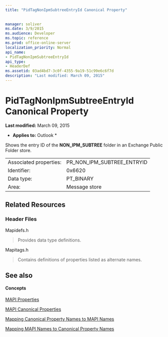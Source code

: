 ```yaml
---
title: "PidTagNonIpmSubtreeEntryId Canonical Property"
 
 
manager: soliver
ms.date: 3/9/2015
ms.audience: Developer
ms.topic: reference
ms.prod: office-online-server
localization_priority: Normal
api_name:
- PidTagNonIpmSubtreeEntryId
api_type:
- HeaderDef
ms.assetid: 03ad4bd7-3c0f-4355-9a19-51c99e6c6f7d
description: "Last modified: March 09, 2015"
---
```


# PidTagNonIpmSubtreeEntryId Canonical Property

 **Last modified:** March 09, 2015 
  
 * **Applies to:** Outlook * 
  
Shows the entry ID of the **NON_IPM_SUBTREE** folder in an Exchange Public Folder store. 
  
|||
|:-----|:-----|
|Associated properties:  <br/> |PR_NON_IPM_SUBTREE_ENTRYID  <br/> |
|Identifier:  <br/> |0x6620  <br/> |
|Data type:  <br/> |PT_BINARY  <br/> |
|Area:  <br/> |Message store  <br/> |
   
## Related Resources

### Header Files

Mapidefs.h
  
> Provides data type definitions.
    
Mapitags.h
  
> Contains definitions of properties listed as alternate names.
    
## See also

#### Concepts

[MAPI Properties](mapi-properties.md)
  
[MAPI Canonical Properties](mapi-canonical-properties.md)
  
[Mapping Canonical Property Names to MAPI Names](mapping-canonical-property-names-to-mapi-names.md)
  
[Mapping MAPI Names to Canonical Property Names](mapping-mapi-names-to-canonical-property-names.md)

